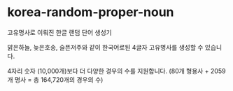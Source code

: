 # korea-random-proper-noun
고유명사로 이뤄진 한글 랜덤 단어 생성기


맑은하늘, 늦은호송, 슬픈저주와 같이 한국어로된 4글자 고유명사를 생성할 수 있습니다.

4자리 숫자 (10,000개)보다 더 다양한 경우의 수를 지원합니다. 
(80개 형용사 + 2059개 명사 = 총 164,720개의 경우의 수)
